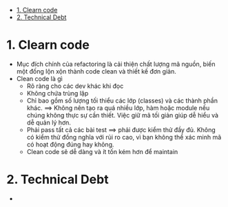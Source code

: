 - [1. Clearn code](#1-clearn-code)
- [2. Technical Debt](#2-technical-debt)

# 1. Clearn code

- Mục đích chính của refactoring là cải thiện chất lượng mã nguồn, biến một đống lộn xộn thành code clean và thiết kế đơn giản.
- Clean code là gì
  - Rõ ràng cho các dev khác khi đọc
  - Không chứa trùng lặp
  - Chỉ bao gồm số lượng tối thiểu các lớp (classes) và các thành phần khác. ==> Không nên tạo ra quá nhiều lớp, hàm hoặc module nếu chúng không thực sự cần thiết. Việc giữ mã tối giản giúp dễ hiểu và dễ quản lý hơn.
  - Phải pass tất cả các bài test ==> phải được kiểm thử đầy đủ. Không có kiểm thử đồng nghĩa với rủi ro cao, vì bạn không thể xác minh mã có hoạt động đúng hay không.
  - Clean code sẽ dễ dàng và ít tốn kém hơn để maintain

# 2. Technical Debt

-
